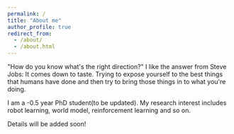 ```yaml
---
permalink: /
title: "About me"
author_profile: true
redirect_from: 
  - /about/
  - /about.html
---
```


"How do you know what's the right direction?"
I like the answer from Steve Jobs: It comes down to taste. Trying to expose yourself to the best things that humans have done and then try to bring those things in to what you're doing.

I am a -0.5 year PhD student(to be updated). My research interest includes robot learning, world model, reinforcement learning and so on.

Details will be added soon!


